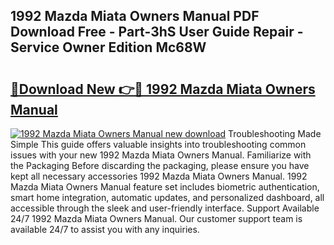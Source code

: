 ## 1992 Mazda Miata Owners Manual PDF Download Free - Part-3hS User Guide Repair - Service Owner Edition Mc68W

# <h2><a href="http://bc44101.oget.top/?id=1992+Mazda+Miata+Owners+Manual">🔗Download New 👉🔴 1992 Mazda Miata Owners Manual</a></h2>

[![1992 Mazda Miata Owners Manual new download](https://i.imgur.com/5g1atiW.png)](http://bc44101.oget.top/?id=1992+Mazda+Miata+Owners+Manual)
Troubleshooting Made Simple This guide offers valuable insights into troubleshooting common issues with your new 1992 Mazda Miata Owners Manual. Familiarize with the Packaging Before discarding the packaging, please ensure you have kept all necessary accessories 1992 Mazda Miata Owners Manual. 1992 Mazda Miata Owners Manual feature set includes biometric authentication, smart home integration, automatic updates, and personalized dashboard, all accessible through the sleek and user-friendly interface. Support Available 24/7 1992 Mazda Miata Owners Manual. Our customer support team is available 24/7 to assist you with any inquiries.

